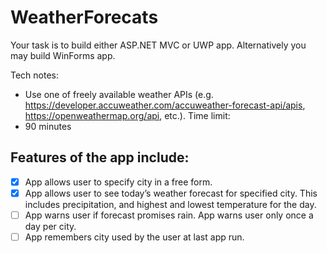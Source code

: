 # WeatherForecats
Your task is to build either ASP.NET MVC or UWP app. Alternatively you may build WinForms app.

Tech notes:
* Use one of freely available weather APIs (e.g. https://developer.accuweather.com/accuweather-forecast-api/apis, https://openweathermap.org/api, etc.).
Time limit:
* 90 minutes

## Features of the app include:
- [X] App allows user to specify city in a free form.
- [X] App allows user to see today’s weather forecast for specified city. This includes precipitation, and highest and lowest temperature for the day.
- [ ] App warns user if forecast promises rain. App warns user only once a day per city.
- [ ] App remembers city used by the user at last app run.
